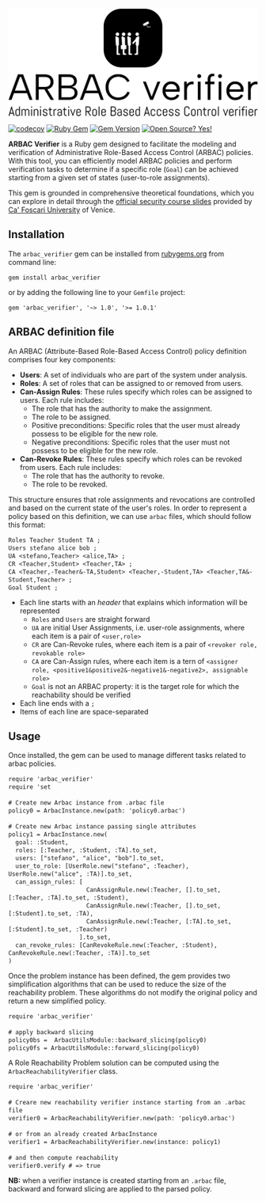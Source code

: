 ![logo.png](logo.png)

[![codecov](https://codecov.io/github/stefanosello/arbac_verifier/branch/development/graph/badge.svg?token=VXWHKJUJR2)](https://codecov.io/github/stefanosello/arbac_verifier)
[![Ruby Gem](https://github.com/stefanosello/arbac_verifier/actions/workflows/gem-push.yml/badge.svg?branch=development)](https://github.com/stefanosello/arbac_verifier/actions/workflows/gem-push.yml)
[![Gem Version](https://badge.fury.io/rb/arbac_verifier.svg)](https://badge.fury.io/rb/arbac_verifier)
[![Open Source? Yes!](https://badgen.net/badge/Open%20Source%20%3F/Yes%21/blue?icon=github)](https://github.com/Naereen/badges/)


**ARBAC Verifier** is a Ruby gem designed to facilitate the modeling and verification of Administrative Role-Based Access Control (ARBAC) policies. With this tool, you can efficiently model ARBAC policies and perform verification tasks to determine if a specific role (`Goal`) can be achieved starting from a given set of states (user-to-role assignments).

This gem is grounded in comprehensive theoretical foundations, which you can explore in detail through the [official security course slides](https://secgroup.dais.unive.it/wp-content/uploads/2020/04/arbac.pdf) provided by [Ca' Foscari University](https://www.unive.it/pag/13526) of Venice. 

## Installation
The `arbac_verifier` gem can be installed from [rubygems.org](https://rubygems.org/gems/arbac_verifier) from command line: 
```{bash}
gem install arbac_verifier
```
or by adding the following line to your `Gemfile` project:
```{ruby}
gem 'arbac_verifier', '~> 1.0', '>= 1.0.1'
```

## ARBAC definition file
An ARBAC (Attribute-Based Role-Based Access Control) policy definition comprises four key components:
- **Users**: A set of individuals who are part of the system under analysis.
- **Roles**: A set of roles that can be assigned to or removed from users.
- **Can-Assign Rules**: These rules specify which roles can be assigned to users. Each rule includes:
  - The role that has the authority to make the assignment.
  - The role to be assigned.
  - Positive preconditions: Specific roles that the user must already possess to be eligible for the new role.
  - Negative preconditions: Specific roles that the user must not possess to be eligible for the new role.
- **Can-Revoke Rules**: These rules specify which roles can be revoked from users. Each rule includes:
  - The role that has the authority to revoke.
  - The role to be revoked. 

This structure ensures that role assignments and revocations are controlled and based on the current state of the user's roles.
In order to represent a policy based on this definition, we can use `arbac` files, which should follow this format:
```
Roles Teacher Student TA ;
Users stefano alice bob ;
UA <stefano,Teacher> <alice,TA> ;
CR <Teacher,Student> <Teacher,TA> ;
CA <Teacher,-Teacher&-TA,Student> <Teacher,-Student,TA> <Teacher,TA&-Student,Teacher> ;
Goal Student ;
``` 
- Each line starts with an *header* that explains which information will be represented
  - `Roles` and `Users` are straight forward
  - `UA` are initial User Assignments, i.e. user-role assignments, where each item is a pair of `<user,role>`
  - `CR` are Can-Revoke rules, where each item is a pair of `<revoker role, revokable role>`
  - `CA` are Can-Assign rules, where each item is a tern of `<assigner role, <positive1&positive2&-negative1&-negative2>, assignable role>`
  - `Goal` is not an ARBAC property: it is the target role for which the reachability should be verified
- Each line ends with a `;`
- Items of each line are space-separated

## Usage
Once installed, the gem can be used to manage different tasks related to arbac policies.
```{Ruby}
require 'arbac_verifier'
require 'set

# Create new Arbac instance from .arbac file
policy0 = ArbacInstance.new(path: 'policy0.arbac')

# Create new Arbac instance passing single attributes
policy1 = ArbacInstance.new(
  goal: :Student,
  roles: [:Teacher, :Student, :TA].to_set,
  users: ["stefano", "alice", "bob"].to_set,
  user_to_role: [UserRole.new("stefano", :Teacher), UserRole.new("alice", :TA)].to_set,
  can_assign_rules: [
                      CanAssignRule.new(:Teacher, [].to_set, [:Teacher, :TA].to_set, :Student),
                      CanAssignRule.new(:Teacher, [].to_set, [:Student].to_set, :TA),
                      CanAssignRule.new(:Teacher, [:TA].to_set, [:Student].to_set, :Teacher)
                    ].to_set,
  can_revoke_rules: [CanRevokeRule.new(:Teacher, :Student), CanRevokeRule.new(:Teacher, :TA)].to_set
)
```

Once the problem instance has been defined, the gem provides two simplification algorithms that can be used to reduce the size of the reachability problem.
These algorithms do not modify the original policy and return a new simplified policy.
```{Ruby}
require 'arbac_verifier'

# apply backward slicing
policy0bs =  ArbacUtilsModule::backward_slicing(policy0)
policy0fs = ArbacUtilsModule::forward_slicing(policy0)
```
A Role Reachability Problem solution can be computed using the `ArbacReachabilityVerifier` class.
```{Ruby}
require 'arbac_verifier'

# Creare new reachability verifier instance starting from an .arbac file
verifier0 = ArbacReachabilityVerifier.new(path: 'policy0.arbac')

# or from an already created ArbacInstance
verifier1 = ArbacReachabilityVerifier.new(instance: policy1)

# and then compute reachability
verifier0.verify # => true
```
**NB:** when a verifier instance is created starting from an `.arbac` file, backward and forward slicing are applied to the parsed policy.
